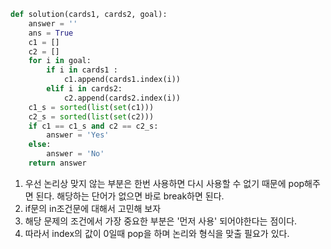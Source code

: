 ```py
def solution(cards1, cards2, goal):
    answer = ''
    ans = True
    c1 = []
    c2 = []
    for i in goal:
        if i in cards1 :
            c1.append(cards1.index(i))
        elif i in cards2:
            c2.append(cards2.index(i))
    c1_s = sorted(list(set(c1)))
    c2_s = sorted(list(set(c2)))
    if c1 == c1_s and c2 == c2_s:
        answer = 'Yes'
    else:
        answer = 'No'
    return answer
```

1. 우선 논리상 맞지 않는 부분은 한번 사용하면 다시 사용할 수 없기 때문에 pop해주면 된다. 해당하는 단어가 없으면 바로 break하면 된다.
2. if문의 in조건문에 대해서 고민해 보자
3. 해당 문제의 조건에서 가장 중요한 부분은 '먼저 사용' 되어야한다는 점이다.
4. 따라서 index의 값이 0일때 pop을 하며 논리와 형식을 맞출 필요가 있다.

